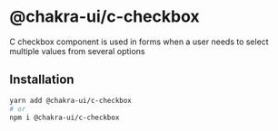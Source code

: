 # @chakra-ui/c-checkbox

C checkbox component is used in forms when a user needs to select multiple values from several options

## Installation

```sh
yarn add @chakra-ui/c-checkbox
# or
npm i @chakra-ui/c-checkbox
```